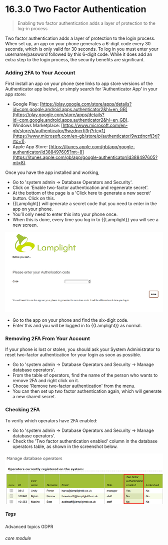 # 16.3.0 <i class="fa fa-cogs"></i> Two Factor Authentication

> Enabling two factor authentication adds a layer of protection to the log-in process


Two factor authentication adds a layer of protection to the login process. When set up, an app on your phone generates a 6-digit code every 30 seconds, which is only valid for 30 seconds. To log in you must enter your username/password followed by this 6-digit code. While it does add an extra step to the login process, the security benefits are significant.

### Adding 2FA to Your Account

First install an app on your phone (see links to app store versions of the Authenticator app below), or simply search for 'Authenticator App' in your app store: 
  - Google Play: [https://play.google.com/store/apps/details?id=com.google.android.apps.authenticator2&hl=en_GB](https://play.google.com/store/apps/details?id=com.google.android.apps.authenticator2&hl=en_GB).
  - Windows Marketplace: [https://www.microsoft.com/en-gb/store/p/authenticator/9wzdncrfj3rj?rtc=1](https://www.microsoft.com/en-gb/store/p/authenticator/9wzdncrfj3rj?rtc=1).
  - Apple App Store: [https://itunes.apple.com/gb/app/google-authenticator/id388497605?mt=8](https://itunes.apple.com/gb/app/google-authenticator/id388497605?mt=8).

Once you have the app installed and working, 
- Go to 'system admin -> Database Operators and Security'.
- Click on 'Enable two-factor authentication and regenerate secret'.  
- At the bottom of the page is a 'Click here to generate a new secret' button. Click on this. 
- {{Lamplight}} will generate a secret code that you need to enter in the app on your phone.
- You’ll only need to enter this into your phone once. 
- When this is done, every time you log in to {{Lamplight}} you will see a new screen.

![2FA Login Screen](16.3.0a.png)

- Go to the app on your phone and find the six-digit code.
- Enter this and you will be logged in to {{Lamplight}} as normal.

### Removing 2FA From Your Account

If your phone is lost or stolen, you should ask your System Administrator to reset two-factor authentication for your login as soon as possible.  
- Go to 'system admin -> Database Operators and Security -> Manage database operators'.
- From the table of operators, find the name of the person who wants to remove 2FA and right click on it.
- Choose 'Remove two-factor authentication' from the menu.
- You can then set up two factor authentication again, which will generate a new shared secret.  

### Checking 2FA

To verify which operators have 2FA enabled:
- Go to 'system admin -> Database Operators and Security -> Manage database operators'.
- Check the 'Two factor authentication enabled' column in the database operators table, as shown in the screenshot below.

![2FA Table Column](16.3.0b.png)


##### Tags
Advanced topics
GDPR

###### core module
